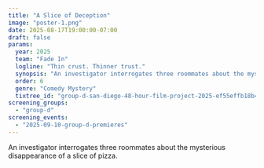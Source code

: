 ```yaml
---
title: "A Slice of Deception"
image: "poster-1.png"
date: 2025-08-17T19:00:00-07:00
draft: false
params:
  year: 2025
  team: "Fade In"
  logline: "Thin crust. Thinner trust."
  synopsis: "An investigator interrogates three roommates about the mysterious disappearance of a slice of pizza. "
  order: 6
  genre: "Comedy Mystery"
  tixtree_id: "group-d-san-diego-48-hour-film-project-2025-ef55effb18b4"
screening_groups:
  - "group-d"
screening_events:
  - "2025-09-10-group-d-premieres"
---
```


An investigator interrogates three roommates about the mysterious disappearance of a slice of pizza. 
